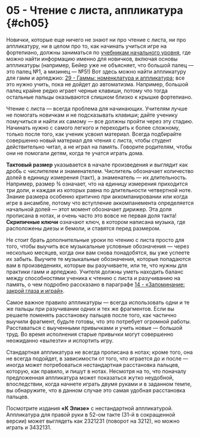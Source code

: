 # 05 - Чтение с листа, аппликатура {#ch05}

Новички, которые еще ничего не знают ни про чтение с листа, ни про аппликатуру, ни в целом про то, как начинать учиться игре на фортепиано, должны заниматься по [учебникам начального уровня](#ch83), где можно найти информацию именно для новичков, включая основы аппликатуры (например, Бейер уже не объясняет, что большой палец — это палец №1, а мизинец — №5!) Вот здесь можно найти аппликатуру для гамм и арпеджио: [29 - Гаммы: номенклатура и аппликатура](#ch29); все это нужно учить, пока не дойдет до автоматизма. Например, большой палец крайне редко играет черные клавиши, потому что тогда остальные пальцы оказываются слишком близко к крышке фортепиано.

Чтение с листа — всегда проблема для начинающих. Учителям лучше не помогать новичкам и не подсказывать клавиши; дайте ученику помучиться и найти их самому — все должны пройти через эту стадию. Начинать нужно с самого легкого и переходить к более сложному, только после того, как ученик усвоил материал. Всегда подбирайте совершенно новый материал для чтения с листа, чтобы студент действительно читал, а не играл на память. Говорите родителям, чтобы они не помогали детям, когда те учатся играть дома.

**Тактовый размер** указывается в начале произведения и выглядит как дробь с числителем и знаменателем. Числитель обозначает количество долей в единицу измерения (такт), а знаменатель — их длительность. Например, размер ¾ означает, что на единицу измерения приходится три доли, и каждая из которых равна по длительности четвертной ноте. Знание размера особенно критично при аккомпанировании или когда игре в ансамбле, потому что вступление аккомпанемента определяется начальной долей — этот момент обозначает дирижер. Эта доля прописана в нотах, и очень часто это вовсе не первая доля такта! **Скрипичные ключи** означают ключ, в котором написана музыка, где расположены диезы и бемоли, и ставятся перед размером.

Не стоит брать дополнительные уроки по чтению с листа просто для того, чтобы выучить все музыкальные условные обозначения — через несколько месяцев, когда они вам снова понадобятся, вы уже успеете их забыть. Выучите те музыкальные обозначения, которые попадаются вам в произведениях, которые вы разучиваете, или те, что нужны для практики гамм и арпеджио. Учителя должны уметь находить баланс между способностями ученика к чтению с листа и разучиванию на память, о чем подробно рассказано в параграфе [14 - «Запоминание: закрой глаза и играй»](#ch14).

Самое важное правило аппликатуры — всегда использовать одни и те же пальцы при разучивании одних и тех же фрагментов. Если вы решаете поменять расстановку пальцев после того, как частично выучили фрагмент, будьте готовы, что это потребует огромной работы. Расставаться с выученными привычками и учить новые — большой труд. Во время исполнения старые привычки могут совершенно неожиданно «вылезти» и испортить игру.

Стандартная аппликатура не всегда прописана в нотах; кроме того, она не всегда подойдет, в зависимости от того, что играется до и после — иногда может потребоваться нестандартная расстановка пальцев, которую, как правило, и пишут в нотах. Несмотря на то, что поначалу предложенная аппликатура может показаться жутко неудобной, впоследствии, когда начнете играть двумя руками и в заданном темпе, вы обнаружите, что в данном случае это самая удобная расстановка пальцев.

Посмотрите издания **«К Элизе»** с нестандартной аппликатурой. Аппликатура для правой руки в 52-ом такте (31-й в сокращенной версии) может выглядеть как 2321231 (поворот на 3212), но можно играть и 3432131.
